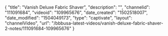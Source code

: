 {
    "title": "Vanish Deluxe Fabric Shaver",
    "description": "",
    "channelid": "111091684",
    "videoid": "109965676",
    "date_created": "1502518007",
    "date_modified": "1504049173",
    "type": "captivate",
    "layout": "channelVideo",
    "url": "\/bbbusa-latest-videos\/vanish-deluxe-fabric-shaver-2-notes\/111091684-109965676"
}
